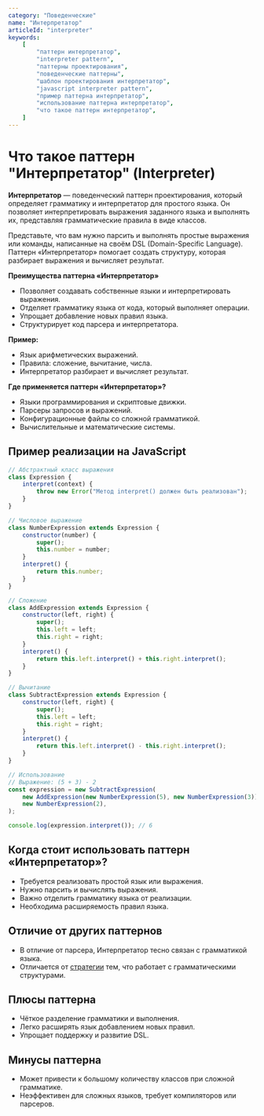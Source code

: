 ```yaml
---
category: "Поведенческие"
name: "Интерпретатор"
articleId: "interpreter"
keywords:
    [
        "паттерн интерпретатор",
        "interpreter pattern",
        "паттерны проектирования",
        "поведенческие паттерны",
        "шаблон проектирования интерпретатор",
        "javascript interpreter pattern",
        "пример паттерна интерпретатор",
        "использование паттерна интерпретатор",
        "что такое паттерн интерпретатор",
    ]
---
```


# Что такое паттерн **"Интерпретатор"** (Interpreter)

**Интерпретатор** — поведенческий паттерн проектирования, который определяет грамматику и интерпретатор для простого языка. Он позволяет интерпретировать выражения заданного языка и выполнять их, представляя грамматические правила в виде классов.

Представьте, что вам нужно парсить и выполнять простые выражения или команды, написанные на своём DSL (Domain-Specific Language). Паттерн «Интерпретатор» помогает создать структуру, которая разбирает выражения и вычисляет результат.

**Преимущества паттерна «Интерпретатор»**

- Позволяет создавать собственные языки и интерпретировать выражения.
- Отделяет грамматику языка от кода, который выполняет операции.
- Упрощает добавление новых правил языка.
- Структурирует код парсера и интерпретатора.

**Пример:**

- Язык арифметических выражений.
- Правила: сложение, вычитание, числа.
- Интерпретатор разбирает и вычисляет результат.

**Где применяется паттерн «Интерпретатор»?**

- Языки программирования и скриптовые движки.
- Парсеры запросов и выражений.
- Конфигурационные файлы со сложной грамматикой.
- Вычислительные и математические системы.

## Пример реализации на JavaScript

```javascript
// Абстрактный класс выражения
class Expression {
    interpret(context) {
        throw new Error("Метод interpret() должен быть реализован");
    }
}

// Числовое выражение
class NumberExpression extends Expression {
    constructor(number) {
        super();
        this.number = number;
    }
    interpret() {
        return this.number;
    }
}

// Сложение
class AddExpression extends Expression {
    constructor(left, right) {
        super();
        this.left = left;
        this.right = right;
    }
    interpret() {
        return this.left.interpret() + this.right.interpret();
    }
}

// Вычитание
class SubtractExpression extends Expression {
    constructor(left, right) {
        super();
        this.left = left;
        this.right = right;
    }
    interpret() {
        return this.left.interpret() - this.right.interpret();
    }
}

// Использование
// Выражение: (5 + 3) - 2
const expression = new SubtractExpression(
    new AddExpression(new NumberExpression(5), new NumberExpression(3)),
    new NumberExpression(2),
);

console.log(expression.interpret()); // 6
```

## Когда стоит использовать паттерн «Интерпретатор»?

- Требуется реализовать простой язык или выражения.
- Нужно парсить и вычислять выражения.
- Важно отделить грамматику языка от реализации.
- Необходима расширяемость правил языка.

## Отличие от других паттернов

- В отличие от парсера, Интерпретатор тесно связан с грамматикой языка.
- Отличается от [стратегии]({{strategy}}) тем, что работает с грамматическими структурами.

## Плюсы паттерна

- Чёткое разделение грамматики и выполнения.
- Легко расширять язык добавлением новых правил.
- Упрощает поддержку и развитие DSL.

## Минусы паттерна

- Может привести к большому количеству классов при сложной грамматике.
- Неэффективен для сложных языков, требует компиляторов или парсеров.
